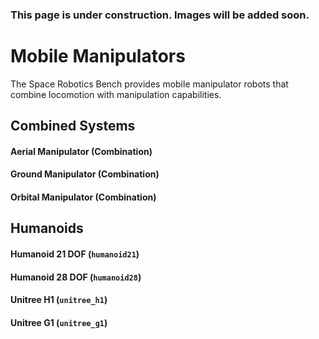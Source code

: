 <div class="warning">

### This page is under construction. Images will be added soon.

</div>

# Mobile Manipulators

The Space Robotics Bench provides mobile manipulator robots that combine locomotion with manipulation capabilities.

## Combined Systems

#### Aerial Manipulator (Combination)

#### Ground Manipulator (Combination)

#### Orbital Manipulator (Combination)

## Humanoids

#### Humanoid 21 DOF (`humanoid21`)

#### Humanoid 28 DOF (`humanoid28`)

#### Unitree H1 (`unitree_h1`)

#### Unitree G1 (`unitree_g1`)

